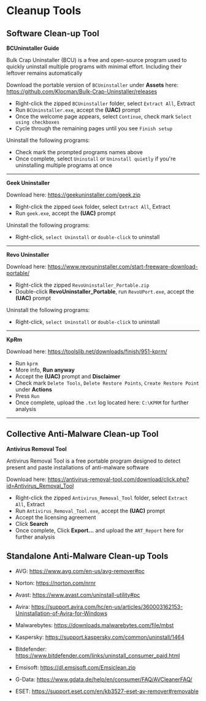 # Cleanup Tools

## Software Clean-up Tool

**BCUninstaller Guide**

Bulk Crap Uninstaller (BCU) is a free and open-source program used to quickly uninstall multiple programs with minimal effort. Including their leftover remains automatically

Download the portable version of `BCUninstaller` under **Assets** here: <https://github.com/Klocman/Bulk-Crap-Uninstaller/releases>

- Right-click the zipped `BCUninstaller` folder, select `Extract All`, Extract
- Run `BCUninstaller.exe`, accept the **(UAC)** prompt
- Once the welcome page appears, select `Continue`, check mark `Select using checkboxes`
- Cycle through the remaining pages until you see `Finish setup`

Uninstall the following programs:

- Check mark the prompted programs names above
- Once complete, select `Uninstall` or `Uninstall quietly` if you're uninstalling multiple programs at once

***

**Geek Uninstaller**

Download here: <https://geekuninstaller.com/geek.zip>

- Right-click the zipped `Geek` folder, select `Extract All`, Extract
- Run `geek.exe`, accept the **(UAC)** prompt

Uninstall the following programs:

- Right-click, `select Uninstall` or `double-click` to uninstall

***

**Revo Uninstaller**

Download here: <https://www.revouninstaller.com/start-freeware-download-portable/>

- Right-click the zipped `RevoUninstaller_Portable.zip`
- Double-click **RevoUninstaller_Portable**, run `RevoUPort.exe`, accept the **(UAC)** prompt

Uninstall the following programs:

- Right-click, `select Uninstall` or `double-click` to uninstall

***

**KpRm**

Download here: <https://toolslib.net/downloads/finish/951-kprm/>

- Run `kprm`
- More info, **Run anyway**
- Accept the **(UAC)** prompt and **Disclaimer**
- Check mark `Delete Tools`, `Delete Restore Points`, `Create Restore Point` under **Actions**
- Press `Run`
-  Once complete, upload the `.txt` log located here: `C:\KPRM` for further analysis

***

## Collective Anti-Malware Clean-up Tool

**Antivirus Removal Tool**

Antivirus Removal Tool is a free portable program designed to detect present and paste installations of anti-malware software

Download here: <https://antivirus-removal-tool.com/download/click.php?id=Antivirus_Removal_Tool>

- Right-click the zipped `Antivirus_Removal_Tool` folder, select `Extract All`, Extract
- Run `Antivirus_Removal_Tool.exe`, accept the **(UAC)** prompt
- Accept the licensing agreement
- Click **Search**
- Once complete, Click **Export...** and upload the `ART_Report` here for further analysis

## Standalone Anti-Malware Clean-up Tools

- AVG: <https://www.avg.com/en-us/avg-remover#pc>

- Norton: <https://norton.com/nrnr>

- Avast: <https://www.avast.com/uninstall-utility#pc>

- Avira: <https://support.avira.com/hc/en-us/articles/360003162153-Uninstallation-of-Avira-for-Windows>

- Malwarebytes: <https://downloads.malwarebytes.com/file/mbst>

- Kaspersky: <https://support.kaspersky.com/common/uninstall/1464>

- Bitdefender: <https://www.bitdefender.com/links/uninstall_consumer_paid.html>

- Emsisoft: <https://dl.emsisoft.com/Emsiclean.zip>

- G-Data: <https://www.gdata.de/help/en/consumer/FAQ/AVCleanerFAQ/>

- ESET: <https://support.eset.com/en/kb3527-eset-av-remover#removable>